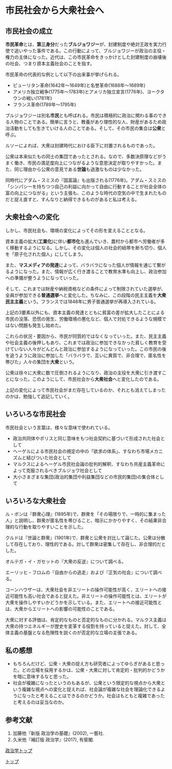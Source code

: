 # 市民社会から大衆社会へ

## 市民社会の成立

**市民革命**とは、**第三身分**だった**ブルジョワジー**が、封建制度や絶対王政を実力行使で追いやった事件である。この行動によって、ブルジョワジーが政治の主役・権力の主体になった。近代は、この市民革命をきっかけとした封建制度の崩壊後の社会、つまり資本主義社会のことを指す。

市民革命の代表的な例として以下の出来事が挙げられる。

- ピューリタン革命(1642年〜1649年)と名誉革命(1688年〜1689年)
- アメリカ独立戦争(1775年〜1783年)とアメリカ独立宣言(1776年)、ヨークタウンの戦い(1781年)
- フランス革命(1789年〜1795年)

ブルジョワジーは別名**市民**とも呼ばれる。市民は積極的に政治に関わる事のできる人物のことである。簡単に言うと、教養があり理性的な人、財産があるため政治活動をしても生きていける人のことである。そして、その市民の集合は**公衆**と呼ぶ。

ルソーによれば、大衆は封建時代における臣下に対置されるものであった。

公衆は本来似たもの同士の集団であったとされる。なので、多数決原理などがうまく働き、市民の満足度向上につながるような意思決定が取りやすかった。また、同じ理由から公衆の意見である**世論**も過激なものは少なかった。

同時代にアダム・スミスの『国富論』も出版される(1776年)。アダム・スミスの「シンパシーを持ちつつ自己の利益に向かって自由に行動することが社会全体の富の向上につながる」という主張も、このような時代の空気の中で生まれたものだと捉え直すと、すんなりと納得できるものがあると私は考える。

## 大衆社会への変化

しかし、市民社会も、環境の変化によってその形を変えることとなる。

資本主義の拡大(**工業化**)に伴い**都市化**も進んでいき、農村から都市へ労働者が多く移動するようになる。しかし、その変化は個人の社会的紐帯を断ち切り、個人を「原子化された個人」にしてしまう。

また、**マスメディアの発達**によって、バラバラになった個人が情報を通じて繋がるようになった。また、情報が広く行き渡ることで教育水準も向上し、政治参加への準備が整うようになっていった。

そして、これまでは財産や納税資格などの条件によって制限されていた選挙が、全員が参加できる**普通選挙**へと変化した。ちなみに、この段階の民主主義を**大衆民主主義**という。フランスでは1848年に男子普通選挙が再導入されている。

上記の3要素以外にも、資本主義の発達とともに貧富の差が拡大したことによる市民の没落、恐慌の発生、労働環境の悪化など、個人で対処できるような規模ではない問題も発生し始めた。

これらの状況・要因から、市民が同質的ではなくなっていった。また、民主主義や社会主義の後押しもあり、これまでは政治に参加できなかった貧しく教育を受けていない人々がどんどんと政治に参加するようになっていった。この市民の後を追うように政治に参加した「バラバラで、互いに異質で、非合理で、匿名性を帯びた」人々の集団を**大衆**という。

公衆は徐々に大衆に数で圧倒されるようになり、政治の主役を大衆に引き渡すことになった。このようにして、市民社会から**大衆社会**へと変化したのである。

上記の変化によって市民社会がまだ存在しているのか、それとも消えてしまったのかは、勉強して追記していく。

## いろいろな市民社会

市民社会という言葉は、様々な意味で使われている。

- 政治共同体やポリスと同じ意味をもつ社会契約に基づいて形成された社会として
- ヘーゲルによる市民社会の規定の中の「欲求の体系」、すなわち市場メカニズムと結びついた社会として
- マルクスによるヘーゲル市民社会論の批判的解釈、すなわち共産主義革命によって克服されるべきブルジョワ社会として
- 大小さまざまな集団(政治的集団や利益集団などの市民的集団)の集合体として

## いろいろな大衆社会

ル・ボンは『群衆心理』(1895年)で、群衆を「その場限りで、一時的に集まった人」と説明し、群衆が匿名性を帯びること、暗示にかかりやすく、その結果非合理的な行動を取りやすいことを示した。

クルドは『世論と群衆』(1901年)で、群衆と公衆を対比して論じた。公衆は分散して存在しており、理性的である。対して群衆は密集して存在し、非合理的だとした。

オルテガ・イ・ガセットの『大衆の反逆』について調べる。

エーリッヒ・フロムの『自由からの逃走』および『正気の社会』について調べる。

コーンハウザーは、大衆社会を非エリートの操作可能性が高く、エリートへの接近可能性も高い社会であると捉えた。非エリートの操作可能性とは、エリートが大衆を操作しやすいかどうかを示している。また、エリートへの接近可能性とは、大衆からエリートへの影響の可能性のことである。

大衆に対する評価は、肯定的なものと否定的なものに分かれる。マルクス主義は大衆の持つエネルギーが歴史を変革する役割を持っていると捉えた。対して、全体主義の基盤となる危険性を説くのが否定的な立場の主張である。

## 私の感想

- もちろんだけど、公衆・大衆の捉え方も研究者によってゆらぎがあると思った。どの立場を採用するかは、公衆・大衆に対して肯定的・批判的かどうかを暗に意味するなと思った。
- 社会が複雑になったというのもあるが、公衆という限定的な視点から大衆という複雑な視点への変化と捉えれば、社会論が複雑な社会を理論化できるようになったと考えることはできるのかどうか。社会はもともと複雑であったと考えるのは妥当なのか。

## 参考文献

1. 加藤他『新版 政治学の基礎』(2002), 一藝社.
2. 久米他『補訂版 政治学』(2017), 有斐閣.

[政治学トップ](/political-science)

[トップ](/)
